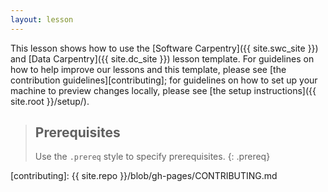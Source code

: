 ```yaml
---
layout: lesson
---
```

This lesson shows how to use the
[Software Carpentry]({{ site.swc_site }}) and
[Data Carpentry]({{ site.dc_site }}) lesson template.
For guidelines on how to help improve our lessons and this template,
please see [the contribution guidelines][contributing];
for guidelines on how to set up your machine to preview changes locally,
please see [the setup instructions]({{ site.root }}/setup/).

> ## Prerequisites
>
> Use the `.prereq` style to specify prerequisites.
{: .prereq}

[contributing]: {{ site.repo }}/blob/gh-pages/CONTRIBUTING.md
